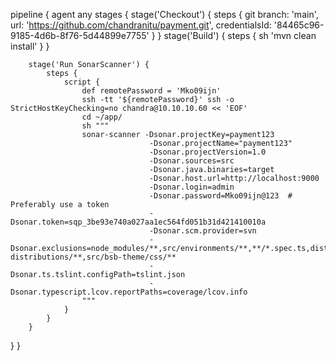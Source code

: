 pipeline {
     agent any
    stages {
        stage('Checkout') {
            steps {
                git branch: 'main', url: 'https://github.com/chandranitu/payment.git',
                credentialsId: '84465c96-9185-4d6b-8f76-5d44899e7755'
            }
        }
        stage('Build') {
            steps {
                sh 'mvn clean install'
            }
        }

        stage('Run SonarScanner') {
            steps {
                script {
                    def remotePassword = 'Mko09ijn' 
                    ssh -tt '${remotePassword}' ssh -o StrictHostKeyChecking=no chandra@10.10.10.60 << 'EOF'
                    cd ~/app/
                    sh """
                    sonar-scanner -Dsonar.projectKey=payment123 
                                   -Dsonar.projectName="payment123" 
                                   -Dsonar.projectVersion=1.0 
                                   -Dsonar.sources=src 
                                   -Dsonar.java.binaries=target 
                                   -Dsonar.host.url=http://localhost:9000 
                                   -Dsonar.login=admin 
                                   -Dsonar.password=Mko09ijn@123  # Preferably use a token
                                   -Dsonar.token=sqp_3be93e740a027aa1ec564fd051b31d421410010a 
                                   -Dsonar.scm.provider=svn 
                                   -Dsonar.exclusions=node_modules/**,src/environments/**,**/*.spec.ts,dist/**,**/docs/**,**/*.js,e2e/**,coverage/**,TLH-distributions/**,src/bsb-theme/css/** 
                                   -Dsonar.ts.tslint.configPath=tslint.json 
                                   -Dsonar.typescript.lcov.reportPaths=coverage/lcov.info
                    """
                }
            }
        }

}
}

